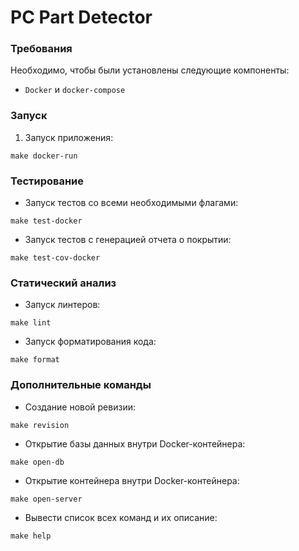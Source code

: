 # PC Part Detector

### Требования

Необходимо, чтобы были установлены следующие компоненты:

- `Docker` и `docker-compose`

### Запуск

1. Запуск приложения:
```commandline
make docker-run
```

### Тестирование

- Запуск тестов со всеми необходимыми флагами:
```commandline
make test-docker
```

- Запуск тестов с генерацией отчета о покрытии:
```commandline
make test-cov-docker
```

### Статический анализ

- Запуск линтеров:
```commandline
make lint
```

- Запуск форматирования кода:
```commandline
make format
```

### Дополнительные команды

- Создание новой ревизии:
```commandline
make revision
```
- Открытие базы данных внутри Docker-контейнера:
```commandline
make open-db
```

- Открытие контейнера внутри Docker-контейнера:
```commandline
make open-server
```

- Вывести список всех команд и их описание:
```commandline
make help
```
